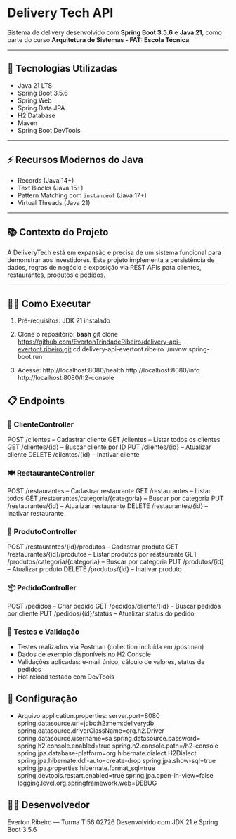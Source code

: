 # Delivery Tech API

Sistema de delivery desenvolvido com **Spring Boot 3.5.6** e **Java 21**, como parte do curso **Arquitetura de Sistemas - FAT: Escola Técnica**.

---

## 🚀 Tecnologias Utilizadas

- Java 21 LTS
- Spring Boot 3.5.6
- Spring Web
- Spring Data JPA
- H2 Database
- Maven
- Spring Boot DevTools

---

## ⚡ Recursos Modernos do Java

- Records (Java 14+)
- Text Blocks (Java 15+)
- Pattern Matching com `instanceof` (Java 17+)
- Virtual Threads (Java 21)

---

## 📚 Contexto do Projeto

A DeliveryTech está em expansão e precisa de um sistema funcional para demonstrar aos investidores. Este projeto implementa a persistência de dados, regras de negócio e exposição via REST APIs para clientes, restaurantes, produtos e pedidos.

---

## 🏃‍♂️ Como Executar

1. Pré-requisitos: JDK 21 instalado
2. Clone o repositório:
   **bash**
   git clone https://github.com/EvertonTrindadeRibeiro/delivery-api-evertont.ribeiro.git
   cd delivery-api-evertont.ribeiro
   ./mvnw spring-boot:run

3. Acesse:
http://localhost:8080/health
http://localhost:8080/info
http://localhost:8080/h2-console

## 📋 Endpoints
### 👥 ClienteController
POST /clientes – Cadastrar cliente
GET /clientes – Listar todos os clientes
GET /clientes/{id} – Buscar cliente por ID
PUT /clientes/{id} – Atualizar cliente
DELETE /clientes/{id} – Inativar cliente

### 🍽️ RestauranteController
POST /restaurantes – Cadastrar restaurante
GET /restaurantes – Listar todos
GET /restaurantes/categoria/{categoria} – Buscar por categoria
PUT /restaurantes/{id} – Atualizar restaurante
DELETE /restaurantes/{id} – Inativar restaurante

### 🛒 ProdutoController
POST /restaurantes/{id}/produtos – Cadastrar produto
GET /restaurantes/{id}/produtos – Listar produtos por restaurante
GET /produtos/categoria/{categoria} – Buscar por categoria
PUT /produtos/{id} – Atualizar produto
DELETE /produtos/{id} – Inativar produto

### 📦 PedidoController
POST /pedidos – Criar pedido
GET /pedidos/cliente/{id} – Buscar pedidos por cliente
PUT /pedidos/{id}/status – Atualizar status do pedido

### 🧪 Testes e Validação
- Testes realizados via Postman (collection incluída em /postman)
- Dados de exemplo disponíveis no H2 Console
- Validações aplicadas: e-mail único, cálculo de valores, status de pedidos
- Hot reload testado com DevTools

## 🔧 Configuração
- Arquivo application.properties:
server.port=8080
spring.datasource.url=jdbc:h2:mem:deliverydb
spring.datasource.driverClassName=org.h2.Driver
spring.datasource.username=sa
spring.datasource.password=
spring.h2.console.enabled=true
spring.h2.console.path=/h2-console
spring.jpa.database-platform=org.hibernate.dialect.H2Dialect
spring.jpa.hibernate.ddl-auto=create-drop
spring.jpa.show-sql=true
spring.jpa.properties.hibernate.format_sql=true
spring.devtools.restart.enabled=true
spring.jpa.open-in-view=false
logging.level.org.springframework.web=DEBUG

## 👨‍💻 Desenvolvedor
Everton Ribeiro — Turma TI56 02726 
Desenvolvido com JDK 21 e Spring Boot 3.5.6